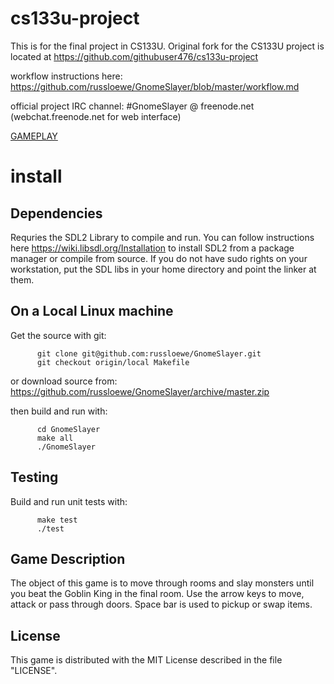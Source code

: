 # cs133u-project
This is for the final project in CS133U.
Original fork for the CS133U project is located at https://github.com/githubuser476/cs133u-project

workflow instructions here: https://github.com/russloewe/GnomeSlayer/blob/master/workflow.md

official project IRC channel: #GnomeSlayer @ freenode.net (webchat.freenode.net for web interface)

[GAMEPLAY](https://russloewe.github.io/GnomeSlayer/pics/gameplay.jpg)

# install

## Dependencies

Requries the SDL2 Library to compile and run. You can follow instructions here https://wiki.libsdl.org/Installation to 
install SDL2 from a package manager or compile from source. If you do not have sudo rights on your 
workstation, put the SDL libs in your home directory and point the linker at them.

  ## On a Local Linux machine
  
  Get the source with git:
  
          git clone git@github.com:russloewe/GnomeSlayer.git
          git checkout origin/local Makefile
          
or download source from: https://github.com/russloewe/GnomeSlayer/archive/master.zip

then build and run with:

          cd GnomeSlayer
          make all
          ./GnomeSlayer
          
       
  ## Testing
  
  Build and run unit tests with:
  
          make test
          ./test
  
          

## Game Description

 
The object of this game is to move through rooms and slay monsters until you beat the Goblin King in the final room. 
Use the arrow keys to move, attack or pass through doors. Space bar is used to pickup or swap items.


## License

 This game is distributed with the MIT License described in the file "LICENSE".

